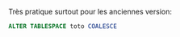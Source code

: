 <!-- --- title: Oracle / Fusionner les espaces libre contigus -->
Très pratique surtout pour les anciennes version:

``` sql
ALTER TABLESPACE toto COALESCE
``` 

<!-- --- tags: server, oracle -->

